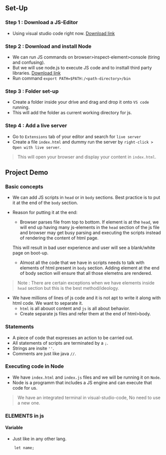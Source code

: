 ## Set-Up
### Step 1 : Download a JS-Editor
* Using visual studio code right now.
[Download link](https://code.visualstudio.com/)

### Step 2 : Download and install Node
* We can run JS commands on browser>inspect-element>console (tiring and confusing).
* But we will use node.js to execute JS code and to insttall third party libraries. [Download link](https://nodejs.org/en/download/)
* Run command `export PATH=$PATH:/<path-directory>/bin`

### Step 3 : Folder set-up
* Create a folder inside your drive and drag and drop it onto `VS code` running.
* This will add the folder as current working directory for js.

### Step 4 : Add a live server
* Go to `Extensions` tab of your editor and search for `live server`
* Create a file `index.html` and dummy run the server by `right-click > Open with live server`.

> This will open your browser and display your content in `index.html`.


## Project Demo
### Basic concepts
* We can add JS scripts in `head` or in `body` sections. Best practice is to put it at the end of the `body` section.

* Reason for putting it at the end:
	* Browser parses file from top to bottom. If element is at the `head`, we will end up having many js-elements in the `head` section of the js file and browser may get busy parsing and executing the scripts instead of rendering the content of html page.

	This will result in bad user experience and user will see a blank/white page on boot-up.

	* Almost all the code that we have in scripts needs to talk with elements of html present in `body` section. Adding element at the end of body section will ensure that all those elemetns are rendered.

> Note : There are certain exceptions when we have elements inside `head` section but this is the best method/ideology.

* We have millions of lines of js code and it is not apt to write it along with html code. We want to separate it. 
	* `html` is all abouot content and `js` is all about behavior.
	* Create separate js files and refer them at the end of html>body.

### Statements
* A piece of code that expresses an action to be carried out.
* All statements of scripts are terminated by a `;`.
* Strings are insite `''`.
* Comments are just like java `//`.

### Executing code in Node
* We have `index.html` and `index.js` files and we will be running it on `Node`.
* Node is a programm that includes a JS engine and can execute that code for us.

> We have an integrated terminal in visual-studio-code, No need to use a new one.

### ELEMENTS in js
#### Variable
* Just like in any other lang.
```
	let name;
```